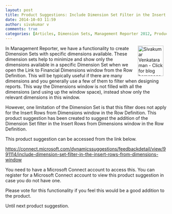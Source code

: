 ```yaml
---
layout: post
title: Product Suggestions: Include Dimension Set Filter in the Insert Rows From Dimensions window
date: 2014-10-03 11:59
author: sivakumar v
comments: true
categories: [Articles, Dimension Sets, Management Reporter 2012, Product Suggestions, Sivakumar Venkataraman, Uncategorized]
---
```

<p style="text-align:left;"><a title="Sivakumar Venkataraman - Click for blog homepage" href="/b/DynamicsPTS"><img border="0" hspace="10" alt="Sivakumar Venkataraman - Click for blog homepage" src="https://microsofttpd.github.io/assets/0871.sivav.jpg" width="80" align="right" height="95" /></a>In Management Reporter, we have a functionality to create Dimension Sets with specific dimensions available. These dimension sets help to minimize and show only the dimensions available in a specific Dimension Set when we open the Link to Financial Dimensions window from the Row Definition. This will be typically useful if there are many dimensions and you generally use a few of them to filter when designing reports. This way the Dimensions window is not filled with all the dimensions (and using up the window space), instead show only the relevant dimensions in this window.</p>
<p>However, one limitation of the Dimension Set is that this filter does not apply for the Insert Rows from Dimensions window in the Row Definition. This product suggestion has been created to suggest the addition of the Dimension Set filter in the Insert Rows from Dimensions window in the Row Definition.</p>
<p>This product suggestion can be accessed from the link below.</p>
<p><a title="https://connect.microsoft.com/dynamicssuggestions/feedbackdetail/view/991114/include-dimension-set-filter-in-the-insert-rows-from-dimensions-window" href="https://connect.microsoft.com/dynamicssuggestions/feedbackdetail/view/991114/include-dimension-set-filter-in-the-insert-rows-from-dimensions-window" target="_blank">https://connect.microsoft.com/dynamicssuggestions/feedbackdetail/view/991114/include-dimension-set-filter-in-the-insert-rows-from-dimensions-window</a></p>
<p>You need to have a Microsoft Connect account to access this. You can register for a Microsoft Connect account to view this product suggestion in case you do not have one.</p>
<p>Please vote for this functionality if you feel this would be a good addition to the product.</p>
<p>Until next product suggestion.</p>
